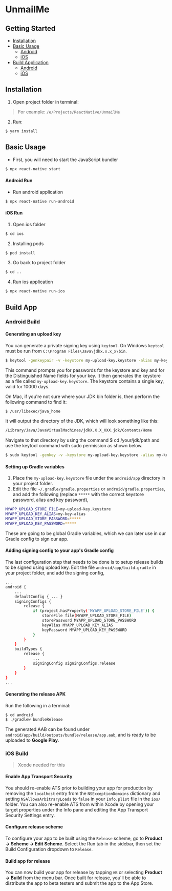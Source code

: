 # UnmailMe

## Getting Started

- [Installation](#installation)
- [Basic Usage](#basic-usage)
  - [Android](#android-run)
  - [iOS](#ios-run)
- [Build Application](#build-app)
  - [Android](#android-build)
  - [iOS](#ios-build)
  
## Installation

1) Open project folder in terminal:

> For example: `/e/Projects/ReactNative/UnmailMe`

2) Run:

```bash
$ yarn install
```

## Basic Usage

- First, you will need to start the JavaScript bundler

```bash
$ npx react-native start
```

#### Android Run

- Run android application

```bash
$ npx react-native run-android
```

#### iOS Run

1) Open ios folder

```bash
$ cd ios
```

2) Installing pods

```bash
$ pod install
```

3) Go back to project folder

```bash
$ cd ..
```

4) Run ios application

```bash
$ npx react-native run-ios
```

## Build App

### Android Build

#### Generating an upload key

You can generate a private signing key using `keytool`. On Windows `keytool` must be run from `C:\Program Files\Java\jdkx.x.x_x\bin`.

```bash
$ keytool -genkeypair -v -keystore my-upload-key.keystore -alias my-key-alias -keyalg RSA -keysize 2048 -validity 10000
```

This command prompts you for passwords for the keystore and key and for the Distinguished Name fields for your key. It then generates the keystore as a file called `my-upload-key.keystore`.
The keystore contains a single key, valid for 10000 days.

On Mac, if you're not sure where your JDK bin folder is, then perform the following command to find it:

```bash
$ /usr/libexec/java_home
```

It will output the directory of the JDK, which will look something like this:

```bash
/Library/Java/JavaVirtualMachines/jdkX.X.X_XXX.jdk/Contents/Home
```

Navigate to that directory by using the command $ cd /your/jdk/path and use the keytool command with sudo permission as shown below.

```bash
$ sudo keytool -genkey -v -keystore my-upload-key.keystore -alias my-key-alias -keyalg RSA -keysize 2048 -validity 10000
```

#### Setting up Gradle variables

1) Place the `my-upload-key.keystore` file under the `android/app` directory in your project folder.
2) Edit the file `~/.gradle/gradle.properties` or `android/gradle.properties`, and add the following (replace `*****` with the correct keystore password, alias and key password),

```bash
MYAPP_UPLOAD_STORE_FILE=my-upload-key.keystore
MYAPP_UPLOAD_KEY_ALIAS=my-key-alias
MYAPP_UPLOAD_STORE_PASSWORD=*****
MYAPP_UPLOAD_KEY_PASSWORD=*****
```

These are going to be global Gradle variables, which we can later use in our Gradle config to sign our app.

#### Adding signing config to your app's Gradle config

The last configuration step that needs to be done is to setup release builds to be signed using upload key. Edit the file `android/app/build.gradle` in your project folder, and add the signing config,

```bash
...
android {
    ...
    defaultConfig { ... }
    signingConfigs {
        release {
            if (project.hasProperty('MYAPP_UPLOAD_STORE_FILE')) {
                storeFile file(MYAPP_UPLOAD_STORE_FILE)
                storePassword MYAPP_UPLOAD_STORE_PASSWORD
                keyAlias MYAPP_UPLOAD_KEY_ALIAS
                keyPassword MYAPP_UPLOAD_KEY_PASSWORD
            }
        }
    }
    buildTypes {
        release {
            ...
            signingConfig signingConfigs.release
        }
    }
}
...
```

#### Generating the release APK

Run the following in a terminal:

```bash
$ cd android
$ ./gradlew bundleRelease
```

The generated AAB can be found under `android/app/build/outputs/bundle/release/app.aab`, and is ready to be uploaded to **Google Play**.

### iOS Build

> Xcode needed for this

#### Enable App Transport Security

You should re-enable ATS prior to building your app for production by removing the `localhost` entry from the `NSExceptionDomains` dictionary and setting `NSAllowsArbitraryLoads` to `false` in your `Info.plist` file in the `ios/` folder. You can also re-enable ATS from within Xcode by opening your target properties under the Info pane and editing the App Transport Security Settings entry.

#### Configure release scheme

To configure your app to be built using the `Release` scheme, go to **Product → Scheme → Edit Scheme**. Select the Run tab in the sidebar, then set the Build Configuration dropdown to `Release`.

#### Build app for release

You can now build your app for release by tapping `⌘B` or selecting **Product → Build** from the menu bar. Once built for release, you'll be able to distribute the app to beta testers and submit the app to the App Store.

